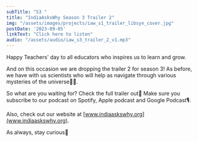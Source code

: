 ```yaml
---
subTitle: "S3 " 
title: "IndiaAsksWhy Season 3 Trailer 2"
img: "/assets/images/projects/iaw_s1_trailer_libsyn_cover.jpg"
postDate: '2023-09-05'
linkText: "Click here to listen"
audio: "/assets/audio/iaw_s3_trailer_2_v1.mp3"
---
```

Happy Teachers' day to all educators who inspires us to learn and grow. 

And on this occasion we are dropping the trailer 2 for season 3!
As before, we have with us scientists who will help as navigate through various mysteries of the universe🌌🌌.

So what are you waiting for? Check the full trailer out💫
Make sure you subscribe to our podcast on Spotify,
Apple podcast and Google Podcast🎙️.

Also, check out our website at [www.indiaaskswhy.org](www.indiaaskswhy.org).

As always, stay curious💫